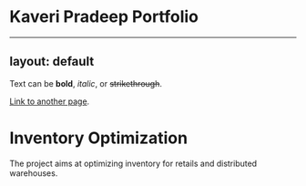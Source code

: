 # Kaveri Pradeep Portfolio
---
layout: default
---

Text can be **bold**, _italic_, or ~~strikethrough~~.

[Link to another page](./another-page.html).

# Inventory Optimization

The project aims at optimizing inventory for retails and distributed warehouses.
